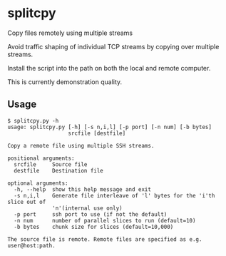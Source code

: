 # splitcpy
Copy files remotely using multiple streams

Avoid traffic shaping of individual TCP streams by copying over multiple
streams.

Install the script into the path on both the local and remote computer.

This is currently demonstration quality.

## Usage

    $ splitcpy.py -h
    usage: splitcpy.py [-h] [-s n,i,l] [-p port] [-n num] [-b bytes]
                       srcfile [destfile]
    
    Copy a remote file using multiple SSH streams.
    
    positional arguments:
      srcfile     Source file
      destfile    Destination file
    
    optional arguments:
      -h, --help  show this help message and exit
      -s n,i,l    Generate file interleave of 'l' bytes for the 'i'th slice out of
                  'n'(internal use only)
      -p port     ssh port to use (if not the default)
      -n num      number of parallel slices to run (default=10)
      -b bytes    chunk size for slices (default=10,000)
    
    The source file is remote. Remote files are specified as e.g. user@host:path.

